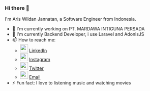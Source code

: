 ### Hi there 👋

I'm Aris Wildan Jannatan, a Software Engineer from Indonesia.

- 🔭 I'm currently working on PT. MARDAWA INTIGUNA PERSADA
- 🌱 I'm currently Backend Developer, i use Laravel and AdonisJS
- 📫 How to reach me:
    - <img src="https://play-lh.googleusercontent.com/kMofEFLjobZy_bCuaiDogzBcUT-dz3BBbOrIEjJ-hqOabjK8ieuevGe6wlTD15QzOqw" width="25" /> [LinkedIn](https://www.linkedin.com/in/aris-wildan-b49a24226/)
    - <img src="https://upload.wikimedia.org/wikipedia/commons/thumb/a/a5/Instagram_icon.png/2048px-Instagram_icon.png" width="25" /> [Instagram](https://www.instagram.com/ariswj_)
    - <img src="https://upload.wikimedia.org/wikipedia/commons/thumb/a/a5/Instagram_icon.png/2048px-Instagram_icon.png" width="25" /> [Twitter](https://twitter.com/ariswildan7)
    - <img src="https://upload.wikimedia.org/wikipedia/commons/thumb/a/a5/Instagram_icon.png/2048px-Instagram_icon.png" width="25" /> [Email](mailto:ariswj29@gmail.com)
- ⚡ Fun fact: I love to listening music and watching movies



<!--
**ariswj29/ariswj29** is a ✨ _special_ ✨ repository because its `README.md` (this file) appears on your GitHub profile.

Here are some ideas to get you started:

- 🔭 I’m currently working on PT. MARDAWA INTIGUNA PERSADA
- 🌱 I’m currently learning ...
- 👯 I’m looking to collaborate on ...
- 🤔 I’m looking for help with ...
- 💬 Ask me about ...
- 📫 How to reach me: ...
- 😄 Pronouns: ...
- ⚡ Fun fact: ...
-->
